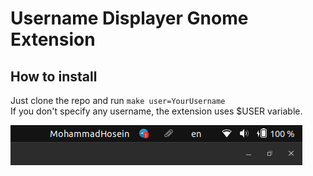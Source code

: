# Username Displayer Gnome Extension

## How to install
Just clone the repo and run `make user=YourUsername`  
If you don't specify any username, the extension uses $USER variable.

  
![Screenshot](./static/Screenshot.png)
